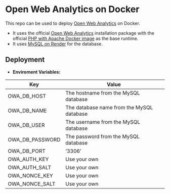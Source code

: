 # Open Web Analytics on Docker

This repo can be used to deploy [Open Web Analytics](http://www.openwebanalytics.com/) on Docker.

- It uses the official [Open Web Analytics](https://github.com/Open-Web-Analytics/Open-Web-Analytics) installation package with the official [PHP with Apache Docker image](https://hub.docker.com/_/php) as the base runtime.
- It uses [MySQL on Render](https://render.com/docs/deploy-mysql) for the database.

## Deployment
* **Enviroment Variables:**

| Key | Value |
| --- | --- |
| OWA_DB_HOST | The hostname from the MySQL database |
| OWA_DB_NAME | The database name from the MySQL database |
| OWA_DB_USER | The username from the MySQL database |
| OWA_DB_PASSWORD | The password from the MySQL database |
| OWA_DB_PORT | ‘3306’ |
| OWA_AUTH_KEY | Use your own |
| OWA_AUTH_SALT | Use your own |
| OWA_NONCE_KEY | Use your own |
| OWA_NONCE_SALT | Use your own |
